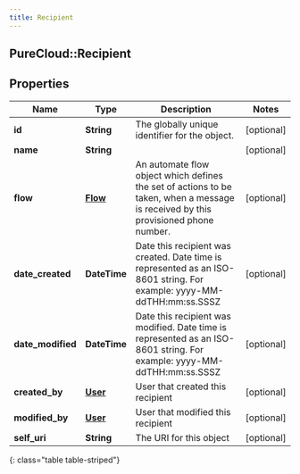 ```yaml
---
title: Recipient
---
```

## PureCloud::Recipient

## Properties

|Name | Type | Description | Notes|
|------------ | ------------- | ------------- | -------------|
| **id** | **String** | The globally unique identifier for the object. | [optional] |
| **name** | **String** |  | [optional] |
| **flow** | [**Flow**](Flow.html) | An automate flow object which defines the set of actions to be taken, when a message is received by this provisioned phone number. | [optional] |
| **date_created** | **DateTime** | Date this recipient was created. Date time is represented as an ISO-8601 string. For example: yyyy-MM-ddTHH:mm:ss.SSSZ | [optional] |
| **date_modified** | **DateTime** | Date this recipient was modified. Date time is represented as an ISO-8601 string. For example: yyyy-MM-ddTHH:mm:ss.SSSZ | [optional] |
| **created_by** | [**User**](User.html) | User that created this recipient | [optional] |
| **modified_by** | [**User**](User.html) | User that modified this recipient | [optional] |
| **self_uri** | **String** | The URI for this object | [optional] |
{: class="table table-striped"}


